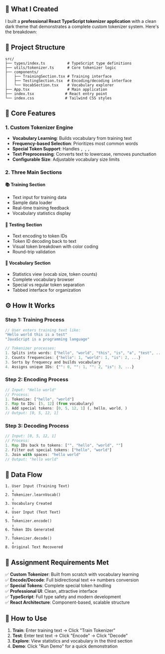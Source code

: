 ## 🎯 What I Created

I built a **professional React TypeScript tokenizer application** with a clean dark theme that demonstrates a complete custom tokenizer system. Here's the breakdown:

## 📁 Project Structure

```
src/
├── types/index.ts          # TypeScript type definitions
├── utils/tokenizer.ts      # Core tokenizer logic
├── components/
│   ├── TrainingSection.tsx # Training interface
│   ├── TestingSection.tsx  # Encoding/decoding interface  
│   └── VocabSection.tsx    # Vocabulary explorer
├── App.tsx                 # Main application
├── index.tsx              # React entry point
└── index.css              # Tailwind CSS styles
```

## 🔧 Core Features

### 1. **Custom Tokenizer Engine**
- **Vocabulary Learning**: Builds vocabulary from training text
- **Frequency-based Selection**: Prioritizes most common words
- **Special Token Support**: Handles ``, ``, ``, ``
- **Text Preprocessing**: Converts text to lowercase, removes punctuation
- **Configurable Size**: Adjustable vocabulary size limits

### 2. **Three Main Sections**

#### 📚 **Training Section**
- Text input for training data
- Sample data loader
- Real-time training feedback
- Vocabulary statistics display

#### 🧪 **Testing Section** 
- Text encoding to token IDs
- Token ID decoding back to text
- Visual token breakdown with color coding
- Round-trip validation

#### 📖 **Vocabulary Section**
- Statistics view (vocab size, token counts)
- Complete vocabulary browser
- Special vs regular token separation
- Tabbed interface for organization

## ⚙️ How It Works

### **Step 1: Training Process**
```typescript
// User enters training text like:
"Hello world this is a test"
"JavaScript is a programming language"

// Tokenizer processes:
1. Splits into words: ["hello", "world", "this", "is", "a", "test", ...]
2. Counts frequencies: {"hello": 1, "world": 1, "is": 2, ...}
3. Sorts by frequency and builds vocabulary
4. Assigns unique IDs: {"": 0, "": 1, "": 2, "is": 3, ...}
```

### **Step 2: Encoding Process**
```typescript
// Input: "Hello world"
// Process:
1. Tokenize: ["hello", "world"]
2. Map to IDs: [5, 12] (from vocabulary)
3. Add special tokens: [0, 5, 12, 1] (, hello, world, )
// Output: [0, 5, 12, 1]
```

### **Step 3: Decoding Process**
```typescript
// Input: [0, 5, 12, 1]
// Process:
1. Map IDs back to tokens: ["", "hello", "world", ""]
2. Filter out special tokens: ["hello", "world"]
3. Join with spaces: "hello world"
// Output: "hello world"
```

## 🔄 Data Flow

```
1. User Input (Training Text)
   ↓
2. Tokenizer.learnVocab()
   ↓
3. Vocabulary Created
   ↓
4. User Input (Test Text)
   ↓
5. Tokenizer.encode()
   ↓
6. Token IDs Generated
   ↓
7. Tokenizer.decode()
   ↓
8. Original Text Recovered
```

## 🎯 Assignment Requirements Met

✅ **Custom Tokenizer**: Built from scratch with vocabulary learning  
✅ **Encode/Decode**: Full bidirectional text ↔ numbers conversion  
✅ **Special Tokens**: Complete special token handling  
✅ **Professional UI**: Clean, attractive interface  
✅ **TypeScript**: Full type safety and modern development  
✅ **React Architecture**: Component-based, scalable structure  

## 🚀 How to Use

1. **Train**: Enter training text → Click "Train Tokenizer"
2. **Test**: Enter test text → Click "Encode" → Click "Decode"
3. **Explore**: View statistics and vocabulary in the third section
4. **Demo**: Click "Run Demo" for a quick demonstration